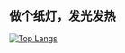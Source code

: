 ## 做个纸灯，发光发热

[![Top Langs](https://github-readme-stats.vercel.app/api/top-langs/?username=sanshiliuxiao&layout=compact)](https://github.com/anuraghazra/github-readme-stats)
<!--
**sanshiliuxiao/sanshiliuxiao** is a ✨ _special_ ✨ repository because its `README.md` (this file) appears on your GitHub profile.

Here are some ideas to get you started:

- 🔭 I’m currently working on ...
- 🌱 I’m currently learning ...
- 👯 I’m looking to collaborate on ...
- 🤔 I’m looking for help with ...
- 💬 Ask me about ...
- 📫 How to reach me: ...
- 😄 Pronouns: ...
- ⚡ Fun fact: ...
-->
